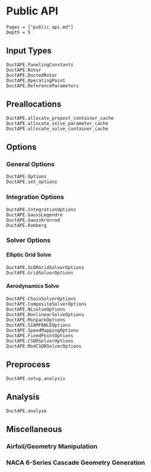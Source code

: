 # Public API

```@contents
Pages = ["public_api.md"]
Depth = 5
```

## Input Types
```@docs
DuctAPE.PanelingConstants
DuctAPE.Rotor
DuctAPE.DuctedRotor
DuctAPE.OperatingPoint
DuctAPE.ReferenceParameters
```

## Preallocations
```@docs
DuctAPE.allocate_prepost_container_cache
DuctAPE.allocate_solve_parameter_cache
DuctAPE.allocate_solve_container_cache
```

## Options

### General Options
```@docs
DuctAPE.Options
DuctAPE.set_options
```

### Integration Options
```@docs
DuctAPE.IntegrationOptions
DuctAPE.GaussLegendre
DuctAPE.GaussKronrod
DuctAPE.Romberg
```

### Solver Options

#### Elliptic Grid Solve
```@docs
DuctAPE.SLORGridSolverOptions
DuctAPE.GridSolverOptions
```

#### Aerodynamics Solve
```@docs
DuctAPE.ChainSolverOptions
DuctAPE.CompositeSolverOptions
DuctAPE.NLsolveOptions
DuctAPE.NonlinearSolveOptions
DuctAPE.MinpackOptions
DuctAPE.SIAMFANLEOptions
DuctAPE.SpeedMappingOptions
DuctAPE.FixedPointOptions
DuctAPE.CSORSolverOptions
DuctAPE.ModCSORSolverOptions
```
## Preprocess

```@docs
DuctAPE.setup_analysis
```

## Analysis
```@docs
DuctAPE.analyze
```

## Miscellaneous

### Airfoil/Geometry Manipulation

### NACA 6-Series Cascade Geometry Generation

